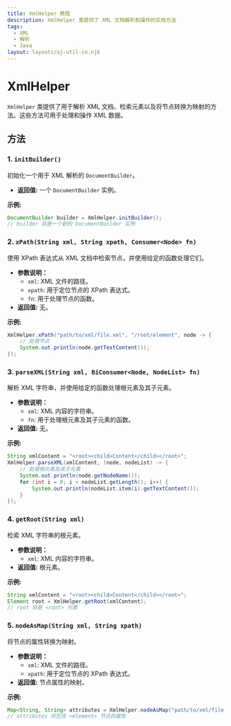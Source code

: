 ```yaml
---
title: XmlHelper 教程
description: XmlHelper 类提供了 XML 文档解析和操作的实用方法
tags:
  - XML
  - 解析
  - Java
layout: layouts/aj-util-cn.njk
---
```


# XmlHelper

`XmlHelper` 类提供了用于解析 XML 文档、检索元素以及将节点转换为映射的方法。这些方法可用于处理和操作 XML 数据。

## 方法

### 1. `initBuilder()`

初始化一个用于 XML 解析的 `DocumentBuilder`。

* **返回值:** 一个 `DocumentBuilder` 实例。

**示例:**

```java
DocumentBuilder builder = XmlHelper.initBuilder();
// builder 将是一个新的 DocumentBuilder 实例
```

### 2. `xPath(String xml, String xpath, Consumer<Node> fn)`

使用 XPath 表达式从 XML 文档中检索节点，并使用给定的函数处理它们。

* **参数说明：**
    * `xml`: XML 文件的路径。
    * `xpath`: 用于定位节点的 XPath 表达式。
    * `fn`: 用于处理节点的函数。
* **返回值:** 无。

**示例:**

```java
XmlHelper.xPath("path/to/xml/file.xml", "/root/element", node -> {
    // 处理节点
    System.out.println(node.getTextContent());
});
```

### 3. `parseXML(String xml, BiConsumer<Node, NodeList> fn)`

解析 XML 字符串，并使用给定的函数处理根元素及其子元素。

* **参数说明：**
    * `xml`: XML 内容的字符串。
    * `fn`: 用于处理根元素及其子元素的函数。
* **返回值:** 无。

**示例:**

```java
String xmlContent = "<root><child>Content</child></root>";
XmlHelper.parseXML(xmlContent, (node, nodeList) -> {
    // 处理根元素及其子元素
    System.out.println(node.getNodeName());
    for (int i = 0; i < nodeList.getLength(); i++) {
        System.out.println(nodeList.item(i).getTextContent());
    }
});
```

### 4. `getRoot(String xml)`

检索 XML 字符串的根元素。

* **参数说明：**
    * `xml`: XML 内容的字符串。
* **返回值:** 根元素。

**示例:**

```java
String xmlContent = "<root><child>Content</child></root>";
Element root = XmlHelper.getRoot(xmlContent);
// root 将是 <root> 元素
```

### 5. `nodeAsMap(String xml, String xpath)`

将节点的属性转换为映射。

* **参数说明：**
    * `xml`: XML 文件的路径。
    * `xpath`: 用于定位节点的 XPath 表达式。
* **返回值:** 节点属性的映射。

**示例:**

```java
Map<String, String> attributes = XmlHelper.nodeAsMap("path/to/xml/file.xml", "/root/element");
// attributes 将包含 <element> 节点的属性
```